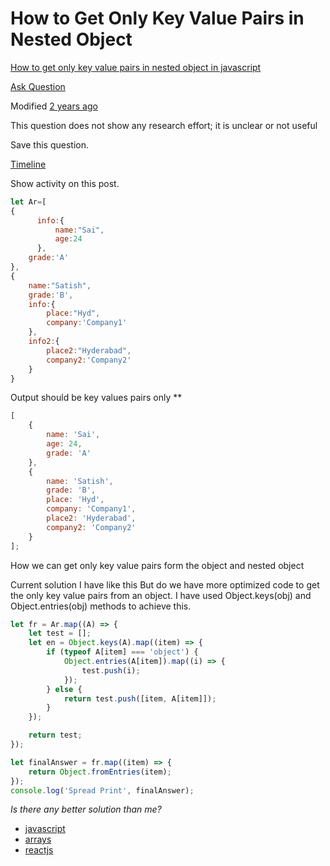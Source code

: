 # How to Get Only Key Value Pairs in Nested Object

[How to get only key value pairs in nested object in javascript](https://stackoverflow.com/questions/71958608/how-to-get-only-key-value-pairs-in-nested-object-in-javascript)

[Ask Question](https://stackoverflow.com/questions/ask)

Modified [2 years ago](https://stackoverflow.com/questions/71958608/how-to-get-only-key-value-pairs-in-nested-object-in-javascript?lastactivity '2022-04-21 17:54:54Z')

This question does not show any research effort; it is unclear or not useful

Save this question.

[Timeline](https://stackoverflow.com/posts/71958608/timeline)

Show activity on this post.

```javascript
let Ar=[
{
      info:{
          name:"Sai",
          age:24
      },
    grade:'A'
},
{
    name:"Satish",
    grade:'B',
    info:{
        place:"Hyd",
        company:'Company1'
    },
    info2:{
        place2:"Hyderabad",
        company2:'Company2'
    }
}
```

Output should be key values pairs only \*\*

```javascript
[
    {
        name: 'Sai',
        age: 24,
        grade: 'A'
    },
    {
        name: 'Satish',
        grade: 'B',
        place: 'Hyd',
        company: 'Company1',
        place2: 'Hyderabad',
        company2: 'Company2'
    }
];
```

How we can get only key value pairs form the object and nested object

Current solution I have like this But do we have more optimized code to get the only key value pairs from an object. I have used Object.keys(obj) and Object.entries(obj) methods to achieve this.

```javascript
let fr = Ar.map((A) => {
    let test = [];
    let en = Object.keys(A).map((item) => {
        if (typeof A[item] === 'object') {
            Object.entries(A[item]).map((i) => {
                test.push(i);
            });
        } else {
            return test.push([item, A[item]]);
        }
    });

    return test;
});

let finalAnswer = fr.map((item) => {
    return Object.fromEntries(item);
});
console.log('Spread Print', finalAnswer);
```

_Is there any better solution than me?_

-   [javascript](https://stackoverflow.com/questions/tagged/javascript "show questions tagged 'javascript'")
-   [arrays](https://stackoverflow.com/questions/tagged/arrays "show questions tagged 'arrays'")
-   [reactjs](https://stackoverflow.com/questions/tagged/reactjs "show questions tagged 'reactjs'")
